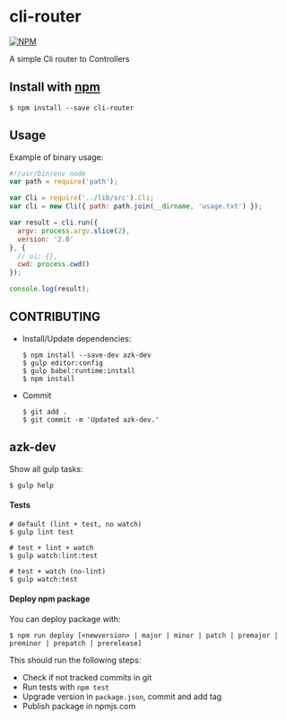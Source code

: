 # cli-router

[![NPM](https://nodei.co/npm/cli-router.png)](https://nodei.co/npm/cli-router/)

A simple Cli router to Controllers

## Install with [npm](https://www.npmjs.com/package/cli-router)

```shell
$ npm install --save cli-router
```

## Usage

Example of binary usage:

```javascript
#!/usr/bin/env node
var path = require('path');

var Cli = require('../lib/src').Cli;
var cli = new Cli({ path: path.join(__dirname, 'usage.txt') });

var result = cli.run({
  argv: process.argv.slice(2),
  version: '2.0'
}, {
  // ui: {},
  cwd: process.cwd()
});

console.log(result);
```

## CONTRIBUTING

- Install/Update dependencies:

    ```shell
    $ npm install --save-dev azk-dev
    $ gulp editor:config
    $ gulp babel:runtime:install
    $ npm install
    ```

- Commit

    ```shell
    $ git add .
    $ git commit -m 'Updated azk-dev.'
    ```

## azk-dev

Show all gulp tasks:

```shell
$ gulp help
```

#### Tests

```shell
# default (lint + test, no watch)
$ gulp lint test

# test + lint + watch
$ gulp watch:lint:test

# test + watch (no-lint)
$ gulp watch:test
```


#### Deploy npm package

You can deploy package with:

```shell
$ npm run deploy [<newversion> | major | minor | patch | premajor | preminor | prepatch | prerelease]
```

This should run the following steps:

  - Check if not tracked commits in git
  - Run tests with `npm test`
  - Upgrade version in `package.json`, commit and add tag
  - Publish package in npmjs.com
